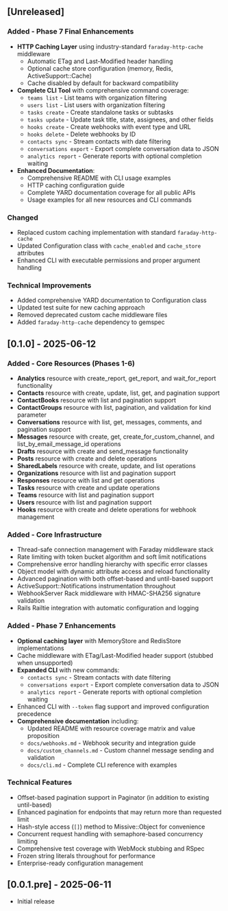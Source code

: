 ## [Unreleased]

### Added - Phase 7 Final Enhancements
- **HTTP Caching Layer** using industry-standard `faraday-http-cache` middleware
  - Automatic ETag and Last-Modified header handling
  - Optional cache store configuration (memory, Redis, ActiveSupport::Cache)
  - Cache disabled by default for backward compatibility
- **Complete CLI Tool** with comprehensive command coverage:
  - `teams list` - List teams with organization filtering
  - `users list` - List users with organization filtering  
  - `tasks create` - Create standalone tasks or subtasks
  - `tasks update` - Update task title, state, assignees, and other fields
  - `hooks create` - Create webhooks with event type and URL
  - `hooks delete` - Delete webhooks by ID
  - `contacts sync` - Stream contacts with date filtering
  - `conversations export` - Export complete conversation data to JSON
  - `analytics report` - Generate reports with optional completion waiting
- **Enhanced Documentation**:
  - Comprehensive README with CLI usage examples
  - HTTP caching configuration guide
  - Complete YARD documentation coverage for all public APIs
  - Usage examples for all new resources and CLI commands

### Changed
- Replaced custom caching implementation with standard `faraday-http-cache` 
- Updated Configuration class with `cache_enabled` and `cache_store` attributes
- Enhanced CLI with executable permissions and proper argument handling

### Technical Improvements
- Added comprehensive YARD documentation to Configuration class
- Updated test suite for new caching approach
- Removed deprecated custom cache middleware files
- Added `faraday-http-cache` dependency to gemspec

## [0.1.0] - 2025-06-12

### Added - Core Resources (Phases 1-6)
- **Analytics** resource with create_report, get_report, and wait_for_report functionality
- **Contacts** resource with create, update, list, get, and pagination support
- **ContactBooks** resource with list and pagination support
- **ContactGroups** resource with list, pagination, and validation for kind parameter
- **Conversations** resource with list, get, messages, comments, and pagination support
- **Messages** resource with create, get, create_for_custom_channel, and list_by_email_message_id operations
- **Drafts** resource with create and send_message functionality
- **Posts** resource with create and delete operations
- **SharedLabels** resource with create, update, and list operations
- **Organizations** resource with list and pagination support
- **Responses** resource with list and get operations
- **Tasks** resource with create and update operations
- **Teams** resource with list and pagination support
- **Users** resource with list and pagination support
- **Hooks** resource with create and delete operations for webhook management

### Added - Core Infrastructure
- Thread-safe connection management with Faraday middleware stack
- Rate limiting with token bucket algorithm and soft limit notifications
- Comprehensive error handling hierarchy with specific error classes
- Object model with dynamic attribute access and reload functionality
- Advanced pagination with both offset-based and until-based support
- ActiveSupport::Notifications instrumentation throughout
- WebhookServer Rack middleware with HMAC-SHA256 signature validation
- Rails Railtie integration with automatic configuration and logging

### Added - Phase 7 Enhancements
- **Optional caching layer** with MemoryStore and RedisStore implementations
- Cache middleware with ETag/Last-Modified header support (stubbed when unsupported)
- **Expanded CLI** with new commands:
  - `contacts sync` - Stream contacts with date filtering
  - `conversations export` - Export complete conversation data to JSON
  - `analytics report` - Generate reports with optional completion waiting
- Enhanced CLI with `--token` flag support and improved configuration precedence
- **Comprehensive documentation** including:
  - Updated README with resource coverage matrix and value proposition
  - `docs/webhooks.md` - Webhook security and integration guide
  - `docs/custom_channels.md` - Custom channel message sending and validation
  - `docs/cli.md` - Complete CLI reference with examples

### Technical Features
- Offset-based pagination support in Paginator (in addition to existing until-based)
- Enhanced pagination for endpoints that may return more than requested limit
- Hash-style access (`[]`) method to Missive::Object for convenience
- Concurrent request handling with semaphore-based concurrency limiting
- Comprehensive test coverage with WebMock stubbing and RSpec
- Frozen string literals throughout for performance
- Enterprise-ready configuration management

## [0.0.1.pre] - 2025-06-11

- Initial release
